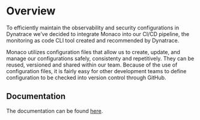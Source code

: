 # Overview

To efficiently maintain the observability and security configurations in Dynatrace we’ve decided to integrate Monaco into our CI/CD pipeline, the monitoring as code CLI tool created and recommended by Dynatrace.

Monaco utilizes configuration files that allow us to create, update, and manage our configurations safely, consistenty and repetitively. They can be reused, versioned and shared within our team.
Because of the use of configuration files, it is fairly easy for other development teams to define configuration to be checked into version control through GitHub.

## Documentation

The documentation can be found [here](https://alliander.atlassian.net/wiki/spaces/Observabil/pages/4017520642/Dynatrace+-+Monitoring+as+Code+-+Monaco#Local-development-and-testing).
